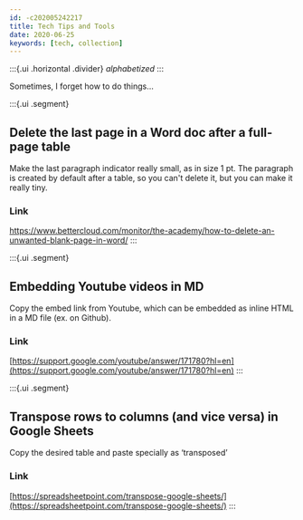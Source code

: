 ```yaml
---
id: -c202005242217
title: Tech Tips and Tools
date: 2020-06-25
keywords: [tech, collection]
---
```

:::{.ui .horizontal .divider}
*alphabetized*
:::

Sometimes, I forget how to do things…

:::{.ui .segment}
## Delete the last page in a Word doc after a full-page table
Make the last paragraph indicator really small, as in size 1 pt. The paragraph is created by default after a table, so you can't delete it, but you can make it really tiny. 

### Link
https://www.bettercloud.com/monitor/the-academy/how-to-delete-an-unwanted-blank-page-in-word/
:::

:::{.ui .segment}
## Embedding Youtube videos in MD
Copy the embed link from Youtube, which can be embedded as inline HTML in a MD file (ex. on Github). 

### Link
[https://support.google.com/youtube/answer/171780?hl=en](https://support.google.com/youtube/answer/171780?hl=en)
:::

:::{.ui .segment}
## Transpose rows to columns (and vice versa) in Google Sheets
Copy the desired table and paste specially as ‘transposed’

### Link
[https://spreadsheetpoint.com/transpose-google-sheets/](https://spreadsheetpoint.com/transpose-google-sheets/)
:::


